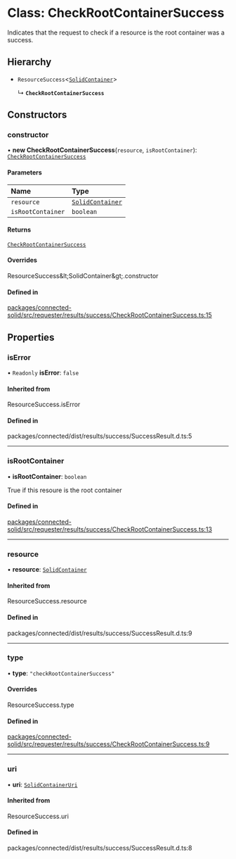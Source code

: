 # Class: CheckRootContainerSuccess

Indicates that the request to check if a resource is the root container was
a success.

## Hierarchy

- `ResourceSuccess`\<[`SolidContainer`](SolidContainer.md)\>

  ↳ **`CheckRootContainerSuccess`**

## Constructors

### constructor

• **new CheckRootContainerSuccess**(`resource`, `isRootContainer`): [`CheckRootContainerSuccess`](CheckRootContainerSuccess.md)

#### Parameters

| Name | Type |
| :------ | :------ |
| `resource` | [`SolidContainer`](SolidContainer.md) |
| `isRootContainer` | `boolean` |

#### Returns

[`CheckRootContainerSuccess`](CheckRootContainerSuccess.md)

#### Overrides

ResourceSuccess\&lt;SolidContainer\&gt;.constructor

#### Defined in

[packages/connected-solid/src/requester/results/success/CheckRootContainerSuccess.ts:15](https://github.com/o-development/ldo/blob/db87958cb6f858f6cf7340ba5d9536a3a794d587/packages/connected-solid/src/requester/results/success/CheckRootContainerSuccess.ts#L15)

## Properties

### isError

• `Readonly` **isError**: ``false``

#### Inherited from

ResourceSuccess.isError

#### Defined in

packages/connected/dist/results/success/SuccessResult.d.ts:5

___

### isRootContainer

• **isRootContainer**: `boolean`

True if this resoure is the root container

#### Defined in

[packages/connected-solid/src/requester/results/success/CheckRootContainerSuccess.ts:13](https://github.com/o-development/ldo/blob/db87958cb6f858f6cf7340ba5d9536a3a794d587/packages/connected-solid/src/requester/results/success/CheckRootContainerSuccess.ts#L13)

___

### resource

• **resource**: [`SolidContainer`](SolidContainer.md)

#### Inherited from

ResourceSuccess.resource

#### Defined in

packages/connected/dist/results/success/SuccessResult.d.ts:9

___

### type

• **type**: ``"checkRootContainerSuccess"``

#### Overrides

ResourceSuccess.type

#### Defined in

[packages/connected-solid/src/requester/results/success/CheckRootContainerSuccess.ts:9](https://github.com/o-development/ldo/blob/db87958cb6f858f6cf7340ba5d9536a3a794d587/packages/connected-solid/src/requester/results/success/CheckRootContainerSuccess.ts#L9)

___

### uri

• **uri**: [`SolidContainerUri`](../types/SolidContainerUri.md)

#### Inherited from

ResourceSuccess.uri

#### Defined in

packages/connected/dist/results/success/SuccessResult.d.ts:8
